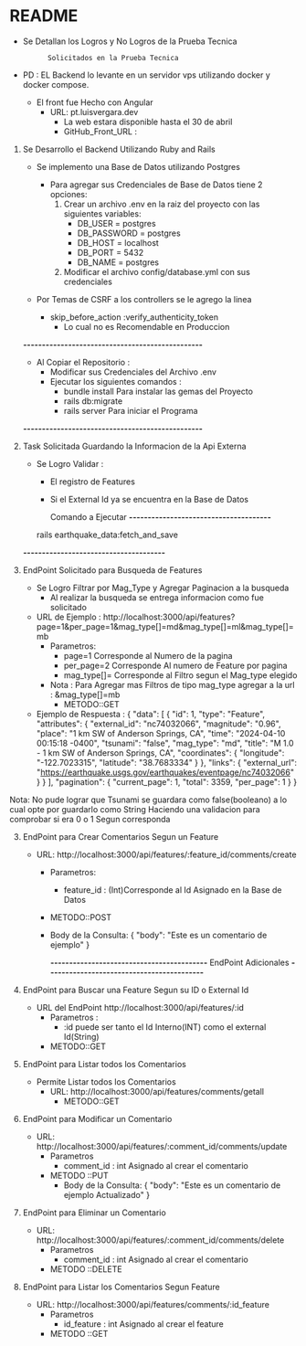 # README

* Se Detallan los Logros y No Logros de la Prueba Tecnica 

            Solicitados en la Prueba Tecnica

* PD : EL Backend lo levante en un servidor vps utilizando docker y docker compose.
    - El front fue Hecho con Angular 
        - URL: pt.luisvergara.dev 
            - La web estara disponible hasta el 30 de abril 
            - GitHub_Front_URL :    

1) Se Desarrollo el Backend Utilizando Ruby and Rails
    
    * Se implemento una Base de Datos utilizando  Postgres 
        - Para agregar sus Credenciales de Base de Datos tiene 2 opciones:
            1) Crear un archivo .env en la raiz del proyecto con las siguientes variables: 
                - DB_USER = postgres
                - DB_PASSWORD = postgres
                - DB_HOST = localhost
                - DB_PORT = 5432
                - DB_NAME = postgres
            2) Modificar el archivo config/database.yml con sus credenciales 

    * Por Temas de CSRF a los controllers se le agrego la linea 
        * skip_before_action :verify_authenticity_token
            * Lo cual no es Recomendable en Produccion 

    **------------------------------------------------**

     * Al Copiar el Repositorio :
        - Modificar sus Credenciales del Archivo .env
        * Ejecutar los siguientes comandos : 
            - bundle install Para instalar las gemas del Proyecto
            - rails db:migrate 
            - rails server Para iniciar el Programa 
    
    **------------------------------------------------**

2) Task Solicitada Guardando la Informacion de la Api Externa
    * Se Logro Validar : 
        - El registro de Features
        - Si el External Id ya se encuentra en la Base de Datos

            Comando a Ejecutar
    **--------------------------------------**

         rails earthquake_data:fetch_and_save

    **--------------------------------------**



3) EndPoint Solicitado para Busqueda de Features
    * Se Logro Filtrar por Mag_Type y Agregar Paginacion a la busqueda
        - Al realizar la busqueda  se entrega informacion como fue solicitado
    * URL de Ejemplo : http://localhost:3000/api/features?page=1&per_page=1&mag_type[]=md&mag_type[]=ml&mag_type[]=mb
        * Parametros:
            - page=1 Corresponde al Numero de la pagina 
            - per_page=2 Corresponde Al numero de Feature por pagina
            - mag_type[]= Corresponde al Filtro segun el Mag_type elegido
        * Nota : Para Agregar mas Filtros de tipo mag_type agregar a la url : &mag_type[]=mb
            - METODO::GET      
    * Ejemplo de Respuesta :
        {
            "data": [
            {
                "id": 1,
                "type": "Feature",
                "attributes": {
                "external_id": "nc74032066",
                "magnitude": "0.96",
                "place": "1 km SW of Anderson Springs, CA",
                "time": "2024-04-10 00:15:18 -0400",
                "tsunami": "false",
                "mag_type": "md",
                "title": "M 1.0 - 1 km SW of Anderson Springs, CA",
                "coordinates": {
                    "longitude": "-122.7023315",
                    "latitude": "38.7683334"
                }
            },
                "links": {
                    "external_url": "https://earthquake.usgs.gov/earthquakes/eventpage/nc74032066"
            }
            }
                    ],
                    "pagination": {
                    "current_page": 1,
                    "total": 3359,
                    "per_page": 1
            }
        }

Nota: No pude lograr que Tsunami se guardara como false(booleano) a lo cual opte por guardarlo como String 
Haciendo una validacion para comprobar si era 0 o 1 Segun corresponda 

3) EndPoint para Crear Comentarios Segun un Feature 
    *  URL: http://localhost:3000/api/features/:feature_id/comments/create
        * Parametros:
            - feature_id : (Int)Corresponde al Id Asignado en la Base de Datos
        * METODO::POST
        * Body de la Consulta:
            {
                "body": "Este es un comentario de ejemplo"
            }

            **------------------------------------------**
                        EndPoint Adicionales 
            **------------------------------------------**

1) EndPoint para Buscar una Feature Segun su ID o External Id     
    * URL del EndPoint  http://localhost:3000/api/features/:id
        * Parametros :
            - :id puede ser tanto el Id Interno(INT) como el external Id(String)
        * METODO::GET

2) EndPoint para Listar todos los Comentarios
    * Permite Listar todos los Comentarios
        * URL: http://localhost:3000/api/features/comments/getall
            * METODO::GET

3) EndPoint para Modificar un Comentario
    * URL: http://localhost:3000/api/features/:comment_id/comments/update
        * Parametros
            - comment_id : int Asignado al crear el comentario
        * METODO ::PUT
            * Body de la Consulta:
                {
                    "body": "Este es un comentario de ejemplo Actualizado"
                }

4) EndPoint para Eliminar un Comentario
    * URL: http://localhost:3000/api/features/:comment_id/comments/delete
        * Parametros
            - comment_id : int Asignado al crear el comentario
        * METODO ::DELETE

5) EndPoint para Listar los Comentarios Segun Feature
    * URL: http://localhost:3000/api/features/comments/:id_feature
        * Parametros
            - id_feature : int Asignado al crear el feature
        * METODO ::GET






